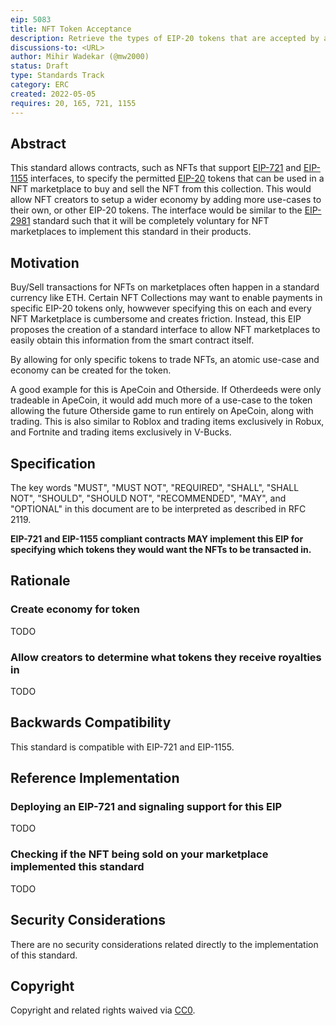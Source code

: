 ```yaml
---
eip: 5083
title: NFT Token Acceptance
description: Retrieve the types of EIP-20 tokens that are accepted by a particular NFT collection for buying and selling in a NFT Marketplace
discussions-to: <URL>
author: Mihir Wadekar (@mw2000)
status: Draft
type: Standards Track
category: ERC
created: 2022-05-05
requires: 20, 165, 721, 1155
---
```


## Abstract

This standard allows contracts, such as NFTs that support [EIP-721](./eip-721.md) and [EIP-1155](./eip-1155.md) interfaces, to specify the permitted [EIP-20](./eip-20.md) tokens that can be used in a NFT marketplace to buy and sell the NFT from this collection. This would allow NFT creators to setup a wider economy by adding more use-cases to their own, or other EIP-20 tokens. The interface would be similar to the [EIP-2981](./eip-2981.md) standard such that it will be completely voluntary for NFT marketplaces to implement this standard in their products. 

## Motivation
Buy/Sell transactions for NFTs on marketplaces often happen in a standard currency like ETH. Certain NFT Collections may want to enable payments in specific EIP-20 tokens only, howwever specifying this on each and every NFT Marketplace is cumbersome and creates friction. Instead, this EIP proposes the creation of a standard interface to allow NFT marketplaces to easily obtain this information from the smart contract itself.

By allowing for only specific tokens to trade NFTs, an atomic use-case and economy can be created for the token.

A good example for this is ApeCoin and Otherside. If Otherdeeds were only tradeable in ApeCoin, it would add much more of a use-case to the token allowing the future Otherside game to run entirely on ApeCoin, along with trading. This is also similar to Roblox and trading items exclusively in Robux, and Fortnite and trading items exclusively in V-Bucks.

## Specification

The key words "MUST", "MUST NOT", "REQUIRED", "SHALL", "SHALL
NOT", "SHOULD", "SHOULD NOT", "RECOMMENDED", "MAY", and
"OPTIONAL" in this document are to be interpreted as described in
RFC 2119.

**EIP-721 and EIP-1155 compliant contracts MAY implement this EIP for specifying which tokens they would want the NFTs to be transacted in.**

## Rationale

### Create economy for token

TODO

### Allow creators to determine what tokens they receive royalties in

TODO

## Backwards Compatibility

This standard is compatible with EIP-721 and EIP-1155.

## Reference Implementation


### Deploying an EIP-721 and signaling support for this EIP

TODO

### Checking if the NFT being sold on your marketplace implemented this standard

TODO

## Security Considerations

There are no security considerations related directly to the implementation of this standard.

## Copyright

Copyright and related rights waived via [CC0](../LICENSE.md).

